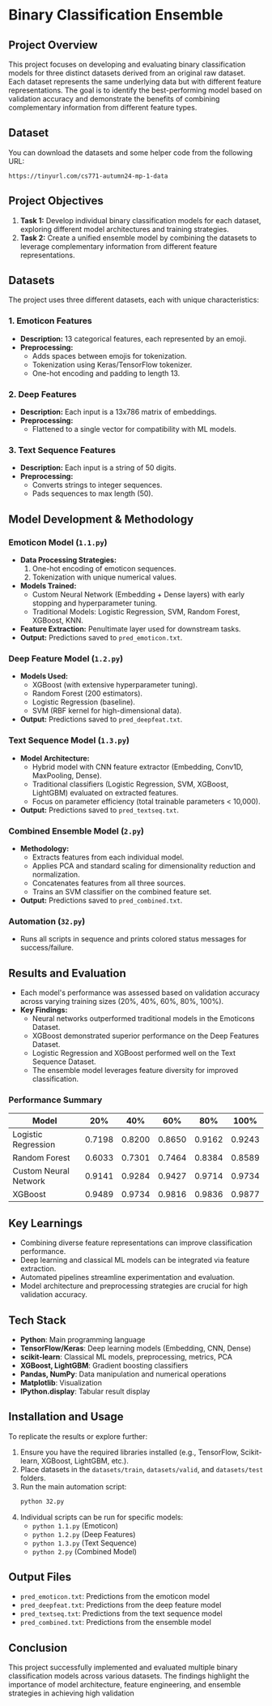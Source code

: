 # Binary Classification Ensemble

## Project Overview
This project focuses on developing and evaluating binary classification models for three distinct datasets derived from an original raw dataset. Each dataset represents the same underlying data but with different feature representations. The goal is to identify the best-performing model based on validation accuracy and demonstrate the benefits of combining complementary information from different feature types.

## Dataset

You can download the datasets and some helper code from the following URL:

```
https://tinyurl.com/cs771-autumn24-mp-1-data
```


## Project Objectives
1. **Task 1:** Develop individual binary classification models for each dataset, exploring different model architectures and training strategies.
2. **Task 2:** Create a unified ensemble model by combining the datasets to leverage complementary information from different feature representations.

## Datasets

The project uses three different datasets, each with unique characteristics:

### 1. Emoticon Features
- **Description:** 13 categorical features, each represented by an emoji.
- **Preprocessing:** 
  - Adds spaces between emojis for tokenization.
  - Tokenization using Keras/TensorFlow tokenizer.
  - One-hot encoding and padding to length 13.

### 2. Deep Features
- **Description:** Each input is a 13x786 matrix of embeddings.
- **Preprocessing:** 
  - Flattened to a single vector for compatibility with ML models.

### 3. Text Sequence Features
- **Description:** Each input is a string of 50 digits.
- **Preprocessing:** 
  - Converts strings to integer sequences.
  - Pads sequences to max length (50).

## Model Development & Methodology

### Emoticon Model (`1.1.py`)
- **Data Processing Strategies:**
  1. One-hot encoding of emoticon sequences.
  2. Tokenization with unique numerical values.
- **Models Trained:**
  - Custom Neural Network (Embedding + Dense layers) with early stopping and hyperparameter tuning.
  - Traditional Models: Logistic Regression, SVM, Random Forest, XGBoost, KNN.
- **Feature Extraction:** Penultimate layer used for downstream tasks.
- **Output:** Predictions saved to `pred_emoticon.txt`.

### Deep Feature Model (`1.2.py`)
- **Models Used:**
  - XGBoost (with extensive hyperparameter tuning).
  - Random Forest (200 estimators).
  - Logistic Regression (baseline).
  - SVM (RBF kernel for high-dimensional data).
- **Output:** Predictions saved to `pred_deepfeat.txt`.

### Text Sequence Model (`1.3.py`)
- **Model Architecture:**
  - Hybrid model with CNN feature extractor (Embedding, Conv1D, MaxPooling, Dense).
  - Traditional classifiers (Logistic Regression, SVM, XGBoost, LightGBM) evaluated on extracted features.
  - Focus on parameter efficiency (total trainable parameters < 10,000).
- **Output:** Predictions saved to `pred_textseq.txt`.

### Combined Ensemble Model (`2.py`)
- **Methodology:**
  - Extracts features from each individual model.
  - Applies PCA and standard scaling for dimensionality reduction and normalization.
  - Concatenates features from all three sources.
  - Trains an SVM classifier on the combined feature set.
- **Output:** Predictions saved to `pred_combined.txt`.

### Automation (`32.py`)
- Runs all scripts in sequence and prints colored status messages for success/failure.

## Results and Evaluation

- Each model's performance was assessed based on validation accuracy across varying training sizes (20%, 40%, 60%, 80%, 100%).
- **Key Findings:**
  - Neural networks outperformed traditional models in the Emoticons Dataset.
  - XGBoost demonstrated superior performance on the Deep Features Dataset.
  - Logistic Regression and XGBoost performed well on the Text Sequence Dataset.
  - The ensemble model leverages feature diversity for improved classification.

### Performance Summary

| Model                     | 20%   | 40%   | 60%   | 80%   | 100%  |
|---------------------------|-------|-------|-------|-------|-------|
| Logistic Regression       | 0.7198 | 0.8200 | 0.8650 | 0.9162 | 0.9243 |
| Random Forest             | 0.6033 | 0.7301 | 0.7464 | 0.8384 | 0.8589 |
| Custom Neural Network     | 0.9141 | 0.9284 | 0.9427 | 0.9714 | 0.9734 |
| XGBoost                   | 0.9489 | 0.9734 | 0.9816 | 0.9836 | 0.9877 |

## Key Learnings

- Combining diverse feature representations can improve classification performance.
- Deep learning and classical ML models can be integrated via feature extraction.
- Automated pipelines streamline experimentation and evaluation.
- Model architecture and preprocessing strategies are crucial for high validation accuracy.

## Tech Stack

- **Python**: Main programming language
- **TensorFlow/Keras**: Deep learning models (Embedding, CNN, Dense)
- **scikit-learn**: Classical ML models, preprocessing, metrics, PCA
- **XGBoost, LightGBM**: Gradient boosting classifiers
- **Pandas, NumPy**: Data manipulation and numerical operations
- **Matplotlib**: Visualization
- **IPython.display**: Tabular result display

## Installation and Usage

To replicate the results or explore further:
1. Ensure you have the required libraries installed (e.g., TensorFlow, Scikit-learn, XGBoost, LightGBM, etc.).
2. Place datasets in the `datasets/train`, `datasets/valid`, and `datasets/test` folders.
3. Run the main automation script:
   ```bash
   python 32.py
   ```
4. Individual scripts can be run for specific models:
   - `python 1.1.py` (Emoticon)
   - `python 1.2.py` (Deep Features)
   - `python 1.3.py` (Text Sequence)
   - `python 2.py` (Combined Model)

## Output Files

- `pred_emoticon.txt`: Predictions from the emoticon model
- `pred_deepfeat.txt`: Predictions from the deep feature model
- `pred_textseq.txt`: Predictions from the text sequence model
- `pred_combined.txt`: Predictions from the ensemble model

## Conclusion


This project successfully implemented and evaluated multiple binary classification models across various datasets. The findings highlight the importance of model architecture, feature engineering, and ensemble strategies in achieving high validation

